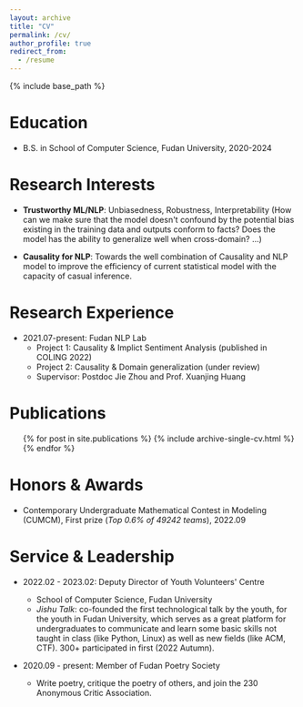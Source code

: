 ```yaml
---
layout: archive
title: "CV"
permalink: /cv/
author_profile: true
redirect_from:
  - /resume
---
```


{% include base_path %}

Education
======
* B.S. in School of Computer Science, Fudan University, 2020-2024

Research Interests
======
* **Trustworthy ML/NLP**: Unbiasedness, Robustness, Interpretability (How can we make sure that the model doesn't confound by the potential bias existing in the training data and outputs conform to facts? Does the model has the ability to generalize well when cross-domain? ...)

* **Causality for NLP**: Towards the well combination of Causality and NLP model to improve the efficiency of current statistical model with the capacity of casual inference.


Research Experience
======
* 2021.07-present: Fudan NLP Lab
  * Project 1: Causality & Implict Sentiment Analysis (published in COLING 2022)
  * Project 2: Causality & Domain generalization (under review)
  * Supervisor: Postdoc Jie Zhou and Prof. Xuanjing Huang



Publications
======
  <ul>{% for post in site.publications %}
    {% include archive-single-cv.html %}
  {% endfor %}</ul>


Honors & Awards
======
* Contemporary Undergraduate Mathematical Contest in Modeling (CUMCM), First prize (*Top 0.6% of 49242 teams*), 2022.09          

  
Service & Leadership
======
* 2022.02 - 2023.02: Deputy Director of Youth Volunteers' Centre
  * School of Computer Science, Fudan University
  * *Jishu Talk*: co-founded the first technological talk by the youth, for the youth in Fudan University, which serves as a great platform for undergraduates to communicate and learn some basic skills not taught in class (like Python, Linux) as well as new fields (like ACM, CTF). 300+ participated in first (2022 Autumn).

* 2020.09 - present: Member of Fudan Poetry Society 
  * Write poetry, critique the poetry of others, and join the 230 Anonymous Critic Association.